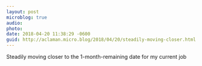 ```yaml
---
layout: post
microblog: true
audio: 
photo: 
date: 2018-04-20 11:38:29 -0600
guid: http://aclaman.micro.blog/2018/04/20/steadily-moving-closer.html
---
```

Steadily moving closer to the 1-month-remaining date for my current job
